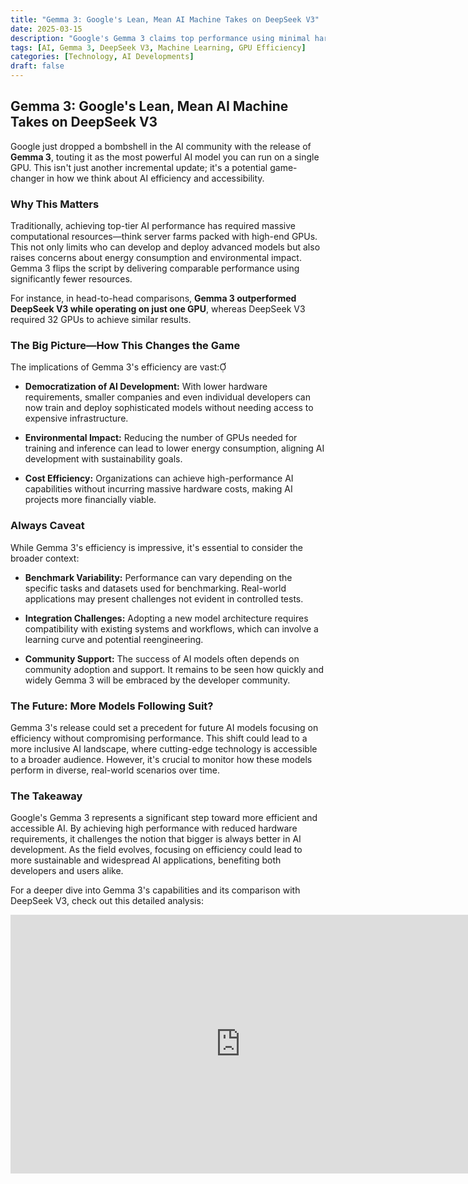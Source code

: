 ```yaml
---
title: "Gemma 3: Google's Lean, Mean AI Machine Takes on DeepSeek V3"  
date: 2025-03-15  
description: "Google's Gemma 3 claims top performance using minimal hardware. Is this the future of AI efficiency?"  
tags: [AI, Gemma 3, DeepSeek V3, Machine Learning, GPU Efficiency]  
categories: [Technology, AI Developments]  
draft: false
---
```



## Gemma 3: Google's Lean, Mean AI Machine Takes on DeepSeek V3

Google just dropped a bombshell in the AI community with the release of **Gemma 3**, touting it as the most powerful AI model you can run on a single GPU. This isn't just another incremental update; it's a potential game-changer in how we think about AI efficiency and accessibility.

### Why This Matters

Traditionally, achieving top-tier AI performance has required massive computational resources—think server farms packed with high-end GPUs. This not only limits who can develop and deploy advanced models but also raises concerns about energy consumption and environmental impact. Gemma 3 flips the script by delivering comparable performance using significantly fewer resources.

For instance, in head-to-head comparisons, **Gemma 3 outperformed DeepSeek V3 while operating on just one GPU**, whereas DeepSeek V3 required 32 GPUs to achieve similar results. 

### The Big Picture—How This Changes the Game

The implications of Gemma 3's efficiency are vast:

- **Democratization of AI Development:** With lower hardware requirements, smaller companies and even individual developers can now train and deploy sophisticated models without needing access to expensive infrastructure.
    
- **Environmental Impact:** Reducing the number of GPUs needed for training and inference can lead to lower energy consumption, aligning AI development with sustainability goals.
    
- **Cost Efficiency:** Organizations can achieve high-performance AI capabilities without incurring massive hardware costs, making AI projects more financially viable.
    

### Always Caveat

While Gemma 3's efficiency is impressive, it's essential to consider the broader context:

- **Benchmark Variability:** Performance can vary depending on the specific tasks and datasets used for benchmarking. Real-world applications may present challenges not evident in controlled tests.
    
- **Integration Challenges:** Adopting a new model architecture requires compatibility with existing systems and workflows, which can involve a learning curve and potential reengineering.
    
- **Community Support:** The success of AI models often depends on community adoption and support. It remains to be seen how quickly and widely Gemma 3 will be embraced by the developer community.
    

### The Future: More Models Following Suit?

Gemma 3's release could set a precedent for future AI models focusing on efficiency without compromising performance. This shift could lead to a more inclusive AI landscape, where cutting-edge technology is accessible to a broader audience. However, it's crucial to monitor how these models perform in diverse, real-world scenarios over time.

### The Takeaway

Google's Gemma 3 represents a significant step toward more efficient and accessible AI. By achieving high performance with reduced hardware requirements, it challenges the notion that bigger is always better in AI development. As the field evolves, focusing on efficiency could lead to more sustainable and widespread AI applications, benefiting both developers and users alike.

For a deeper dive into Gemma 3's capabilities and its comparison with DeepSeek V3, check out this detailed analysis:

<iframe width="736" height="414" src="https://www.youtube.com/embed/OHdL4-dUKuE" title="Gemma 3: NEW Opensource Multimodal Model Beats DeepSeek V3 &amp; o3 Mini! (Fully Tested)" frameborder="0" allow="accelerometer; autoplay; clipboard-write; encrypted-media; gyroscope; picture-in-picture; web-share" referrerpolicy="strict-origin-when-cross-origin" allowfullscreen></iframe>
